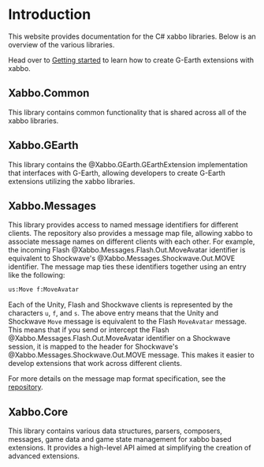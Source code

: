 # Introduction

This website provides documentation for the C# xabbo libraries.
Below is an overview of the various libraries.

Head over to [Getting started](getting-started.md) to learn how to create G-Earth extensions with xabbo.

## Xabbo.Common

This library contains common functionality that is shared across all of the xabbo libraries.

## Xabbo.GEarth

This library contains the @Xabbo.GEarth.GEarthExtension implementation that interfaces with G-Earth, allowing developers to create G-Earth extensions utilizing the xabbo libraries.

## Xabbo.Messages

This library provides access to named message identifiers for different clients.
The repository also provides a message map file, allowing xabbo to associate message names on different clients with each other.
For example, the incoming Flash @Xabbo.Messages.Flash.Out.MoveAvatar identifier is equivalent to Shockwave's @Xabbo.Messages.Shockwave.Out.MOVE identifier.
The message map ties these identifiers together using an entry like the following:
```txt
us:Move f:MoveAvatar
```
Each of the Unity, Flash and Shockwave clients is represented by the characters `u`, `f`, and `s`. The above entry means that the Unity and Shockwave `Move` message is equivalent to the Flash `MoveAvatar` message.
This means that if you send or intercept the Flash @Xabbo.Messages.Flash.Out.MoveAvatar identifier on a Shockwave session, it is mapped to the header for Shockwave's @Xabbo.Messages.Shockwave.Out.MOVE message. This makes it easier to develop extensions that work across different clients.

For more details on the message map format specification, see the [repository](https://github.com/xabbo/messages).

## Xabbo.Core

This library contains various data structures, parsers, composers, messages, game data and game state management for xabbo based extensions.
It provides a high-level API aimed at simplifying the creation of advanced extensions.

